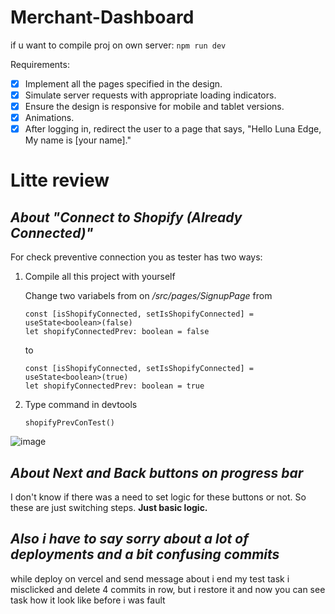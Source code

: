 

# Merchant-Dashboard

if u want to compile proj on own server: 
```npm run dev```

Requirements:
- [x] Implement all the pages specified in the design.
- [x] Simulate server requests with appropriate loading indicators.
- [X] Ensure the design is responsive for mobile and tablet versions.
- [X] Animations.
- [x] After logging in, redirect the user to a page that says, "Hello Luna Edge, My name is [your name]."

# Litte review

## *About "Connect to Shopify (Already Connected)"*

For check preventive connection you as tester has two ways:

 1. Compile all this project with yourself
	
	Change two variabels from on */src/pages/SignupPage*
	from
	```
	const [isShopifyConnected, setIsShopifyConnected] = useState<boolean>(false)
	let shopifyConnectedPrev: boolean = false
	```
	to
	```
	const [isShopifyConnected, setIsShopifyConnected] = useState<boolean>(true)
	let shopifyConnectedPrev: boolean = true
	```
 2. Type command in devtools

	```shopifyPrevConTest()```

![image](https://github.com/user-attachments/assets/e921932e-5a34-4e5b-a1cf-d2364bf21295)


## *About Next and Back buttons on progress bar*

I don't know if there was a need to set logic for these buttons or not. So these are just switching steps. **Just basic logic.**


## *Also i have to say sorry about a lot of deployments and a bit confusing commits*

while deploy on vercel and send message about i end my test task i misclicked and delete 4 commits in row, but i restore it and now you can see task how it look like before i was fault